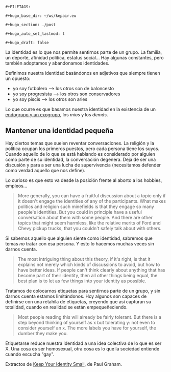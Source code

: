 ```{=org}
#+FILETAGS: 
```
```{=org}
#+hugo_base_dir: ~/ws/kepair.eu
```
```{=org}
#+hugo_section: ./post
```
```{=org}
#+hugo_auto_set_lastmod: t
```
```{=org}
#+hugo_draft: false
```
La identidad es lo que nos permite sentirnos parte de un grupo. La
familia, un deporte, afinidad política, estatus social... Hay algunas
constantes, pero también adoptamos y abandonamos identidades.

Definimos nuestra identidad basándonos en adjetivos que siempre tienen
un opuesto:

-   yo soy futbolero --> los otros son de baloncesto
-   yo soy progresista --> los otros son conservadores
-   yo soy piscis --> los otros son aries

Lo que ocurre es que basamos nuestra identidad en la existencia de un
[endogrupo y un
exogrupo](https://es.wikipedia.org/wiki/Endogrupo_y_exogrupo), los
*míos* y los *demás*.

## Mantener una identidad pequeña

Hay ciertos temas que suelen reventar conversaciones. La religión y la
política ocupan los primeros puestos, pero cada persona tiene los suyos.
Cuando aquello de lo que se está hablando es considerado por alguien
como parte de su identidad, la conversación degenera. Deja de ser una
discusión y para a ser una lucha de supervivencia (necesitamos defender
como verdad aquello que nos define).

Lo curioso es que esto va desde la posición frente al aborto a los
hobbies, empleos...

> More generally, you can have a fruitful discussion about a topic only
> if it doesn\'t engage the identities of any of the participants. What
> makes politics and religion such minefields is that they engage so
> many people\'s identities. But you could in principle have a useful
> conversation about them with some people. And there are other topics
> that might seem harmless, like the relative merits of Ford and Chevy
> pickup trucks, that you couldn\'t safely talk about with others.

Si sabemos aquello que alguien siente como identidad, sabremos que temas
*no* tratar con esa persona. Y esto lo hacemos muchas veces sin darnos
cuenta.

> The most intriguing thing about this theory, if it\'s right, is that
> it explains not merely which kinds of discussions to avoid, but how to
> have better ideas. If people can\'t think clearly about anything that
> has become part of their identity, then all other things being equal,
> the best plan is to let as few things into your identity as possible.

Tratamos de colocarnos etiquetas para sentirnos parte de un grupo, y sin
darnos cuenta estamos limitándonos. Hoy algunos son capaces de definirse
con una retahíla de etiquetas, creyendo que así capturan su totalidad,
cuando en realidad se están empequeñeciendo.

> Most people reading this will already be fairly tolerant. But there is
> a step beyond thinking of yourself as x but tolerating y: not even to
> consider yourself an x. The more labels you have for yourself, the
> dumber they make you.

Etiquetarse reduce nuestra identidad a una idea colectiva de lo que es
ser X. Una cosa es ser homosexual, otra cosa es lo que la sociedad
entiende cuando escucha \"gay\".

Extractos de [Keep Your Identity
Small](http://www.paulgraham.com/identity.html), de Paul Graham.
